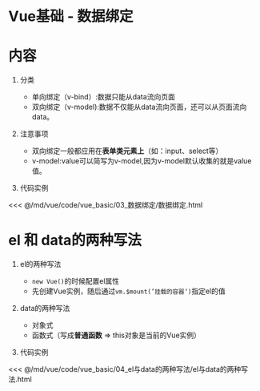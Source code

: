 # Vue基础 - 数据绑定

# 内容

1. 分类
    * 单向绑定（v-bind）:数据只能从data流向页面
    * 双向绑定（v-model):数据不仅能从data流向页面，还可以从页面流向data。
2. 注意事项
    * 双向绑定一般都应用在**表单类元素上**（如：input、select等）
    * v-model:value可以简写为v-model,因为v-model默认收集的就是value值。

3. 代码实例

<<< @/md/vue/code/vue_basic/03_数据绑定/数据绑定.html


# el 和 data的两种写法

1. el的两种写法
    *  `new Vue()`的时候配置el属性
    * 先创建Vue实例，随后通过`vm.$mount(’挂载的容器‘)`指定el的值
2. data的两种写法
    * 对象式
    * 函数式（写成**普通函数** => this对象是当前的Vue实例）

3. 代码实例

<<< @/md/vue/code/vue_basic/04_el与data的两种写法/el与data的两种写法.html
